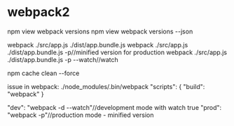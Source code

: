 # webpack2

npm view webpack versions
npm view webpack versions --json

webpack ./src/app.js ./dist/app.bundle.js
webpack ./src/app.js ./dist/app.bundle.js -p//minified version for production
webpack ./src/app.js ./dist/app.bundle.js -p --watch//watch

npm cache clean --force

issue in webpack:
./node_modules/.bin/webpack
"scripts": {
    "build": "webpack"
}

"dev": "webpack -d --watch"//development mode with watch true
"prod": "webpack -p"//production mode - minified version